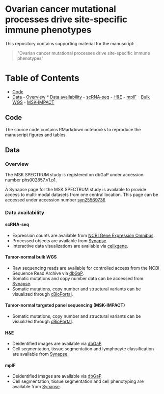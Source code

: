 # Ovarian cancer mutational processes drive site-specific immune phenotypes

This repository contains supporting material for the manuscript:

> "Ovarian cancer mutational processes drive site-specific immune phenotypes"

Table of Contents
=================

  - [Code](#code)
  - [Data](#data)
        - [Overview](#overview)
        * [Data availability](#data-availability)
              - [scRNA-seq](#scrna-seq)
              - [H&E](#hne)
              - [mpIF](#mpif)
              - [Bulk WGS](#bulk-wgs)
              - [MSK-IMPACT](#msk-impact)
              
<!-- toc -->

## Code

The source code contains RMarkdown notebooks to reproduce the manuscript figures and tables.

## Data

### Overview

The MSK SPECTRUM study is registered on dbGaP under accession number [phs002857.v1.p1](https://www.ncbi.nlm.nih.gov/projects/gapprev/gap/cgi-bin/study.cgi?study_id=phs002857.v1.p1).

A Synapse page for the MSK SPECTRUM study is available to provide access to multi-modal datasets from one central location. This page can be accessed under accession number [syn25569736](https://www.synapse.org/msk_spectrum).

### Data availability

#### scRNA-seq
  - Expression counts are available from [NCBI Gene Expression Omnibus](https://www.ncbi.nlm.nih.gov/geo/query/acc.cgi?acc=GSE180661).
  - Processed objects are available from [Synapse](https://www.synapse.org/#!Synapse:syn33521743/datasets/).
  - Interactive data visualizations are available via [cellxgene](https://cellxgene.cziscience.com/collections/4796c91c-9d8f-4692-be43-347b1727f9d8).

#### Tumor-normal bulk WGS
  - Raw sequencing reads are available for controlled access from the NCBI Sequence Read Archive via [dbGaP](https://www.ncbi.nlm.nih.gov/projects/gapprev/gap/cgi-bin/study.cgi?study_id=phs002857.v1.p1).
  - Somatic mutations and copy number data can be accessed from [Synapse](https://www.synapse.org/#!Synapse:syn33521770/datasets/).
  - Somatic mutations, copy number and structural variants can be visualized through [cBioPortal](https://cbioportal.org/study/summary?id=msk_spectrum_tme_2022).

#### Tumor-normal targeted panel sequencing (MSK-IMPACT)
  - Somatic mutations, copy number and structural variants can be visualized through [cBioPortal](https://cbioportal.org/study/summary?id=msk_spectrum_tme_2022).

#### H&E
  - Deidentified images are available via [dbGaP](https://www.ncbi.nlm.nih.gov/projects/gapprev/gap/cgi-bin/study.cgi?study_id=phs002857.v1.p1).
  - Cell segmentation, tissue segmentation and lymphocyte classification are available from [Synapse](https://www.synapse.org/#!Synapse:syn33521762/datasets/).

#### mpIF
  - Deidentified images are available via [dbGaP](https://www.ncbi.nlm.nih.gov/projects/gapprev/gap/cgi-bin/study.cgi?study_id=phs002857.v1.p1).
  - Cell segmentation, tissue segmentation and cell phenotyping are available from [Synapse](https://www.synapse.org/#!Synapse:syn33520881/datasets/).